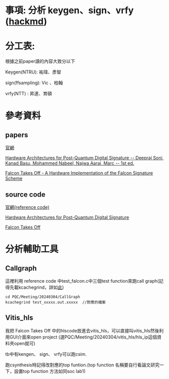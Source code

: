 # 事項: 分析 keygen、sign、vrfy   ([hackmd](https://hackmd.io/@vic9112/By69dSXa6))
# 分工表:
根據之前paper讀的內容大致分以下

Keygen(NTRU): 祐瑋、彥智

sign(ffsampling): Vic 、柏翰

vrfy(NTT) : 昇達、育碩

# 參考資料
## papers
[官網](https://falcon-sign.info/)

 [Hardware Architectures for Post-Quantum Digital Signature -- Deepraj Soni, Kanad Basu, Mohammed Nabeel, Najwa Aaraj, Marc -- 1st ed.](https://www.dropbox.com/scl/fi/3hgs19l5mj5jf3z8ximkh/HLS-PQC_Papers.zip?e=7&file_subpath=%2F%5B2021.eBook%5D+Hardware+Architectures+for+Post-Quantum+Digital+Signature+--+Deepraj+Soni%2C+Kanad+Basu%2C+Mohammed+Nabeel%2C+Najwa+Aaraj%2C+Marc+--+1st+ed.%2C+2021+--+Springer.pdf&rlkey=6pn3tw8mjvfzdpozcjhutrmwd&dl=0)

[Falcon Takes Off - A Hardware Implementation of the Falcon Signature Scheme](https://eprint.iacr.org/2023/1885.pdf)
## source code
[官網(reference code)](https://github.com/nthuyouwei/PQC/tree/main/falcon-round3/Extra/c)

[Hardware Architectures for Post-Quantum Digital Signature ]()

[Falcon Takes Off]()

# 分析輔助工具
## Callgraph
這裡利用 reference code 中test_falcon.c中三個test function來跑call graph(記得先載kcachegrind，詳如[此](https://github.com/nthuyouwei/PQC/tree/main/Meeting/20240220))

```
cd PQC/Meeting/20240304/CallGraph
kcachegrind test_xxxxx.out.xxxxx  //對應的檔案
```

## Vitis_hls
我把 Falcon Takes Off  中的hlscode放進去vitis_hls，可以直接叫vitis_hls然後利用GUI介面來open project (選PQC/Meeting/20240304/vitis_hls/hls_ip這個資料夾open就可)

tb中有kengen、 sign、 vrfy可以跑csim.

跑csynthesis時記得改對應的top funtion.(top function 名稱要自行看論文研究一下，設置top function 方法如同soc lab1)
